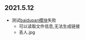 <!--
 * @Author: your name
 * @Date: 2021-05-12 21:56:39
 * @LastEditTime: 2021-05-12 22:01:37
 * @LastEditors: Please set LastEditors
 * @Description: In User Settings Edit
 * @FilePath: \HoshinoBot\CHANGELOG.md
-->
## 2021.5.12
- 测试[baidupan模块](https://github.com/pcrbot/erinilis-modules/tree/master/baidupan)失败
  - 可以读取文件信息,无法生成链接
  - 丢人.jpg